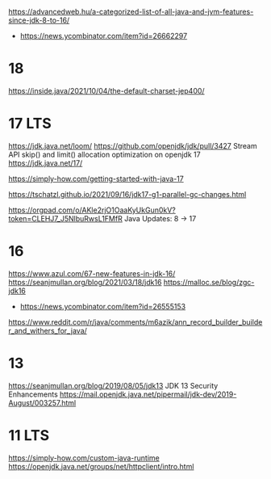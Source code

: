 https://advancedweb.hu/a-categorized-list-of-all-java-and-jvm-features-since-jdk-8-to-16/
* https://news.ycombinator.com/item?id=26662297

# 18
https://inside.java/2021/10/04/the-default-charset-jep400/

# 17 LTS
https://jdk.java.net/loom/
https://github.com/openjdk/jdk/pull/3427 Stream API skip() and limit() allocation optimization on openjdk 17
https://jdk.java.net/17/

https://simply-how.com/getting-started-with-java-17

https://tschatzl.github.io/2021/09/16/jdk17-g1-parallel-gc-changes.html

https://orgpad.com/o/AKle2rjO1OaaKyUkGun0kV?token=CLEHJ7_J5NlbuRwsL1FMfR Java Updates: 8 -> 17

# 16
https://www.azul.com/67-new-features-in-jdk-16/
https://seanjmullan.org/blog/2021/03/18/jdk16
https://malloc.se/blog/zgc-jdk16
* https://news.ycombinator.com/item?id=26555153

https://www.reddit.com/r/java/comments/m6azik/ann_record_builder_builder_and_withers_for_java/

# 13 
https://seanjmullan.org/blog/2019/08/05/jdk13 JDK 13 Security Enhancements
https://mail.openjdk.java.net/pipermail/jdk-dev/2019-August/003257.html

# 11 LTS
https://simply-how.com/custom-java-runtime
https://openjdk.java.net/groups/net/httpclient/intro.html


